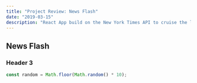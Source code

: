 ```yaml
---
title: "Project Review: News Flash"
date: "2019-03-15"
description: "React App build on the New York Times API to cruise the latest news, top stories, best sellers, and movie reviews."
---
```


## News Flash

### Header 3

<!-- prettier-ignore -->
```javascript
const random = Math.floor(Math.random() * 10);
```
